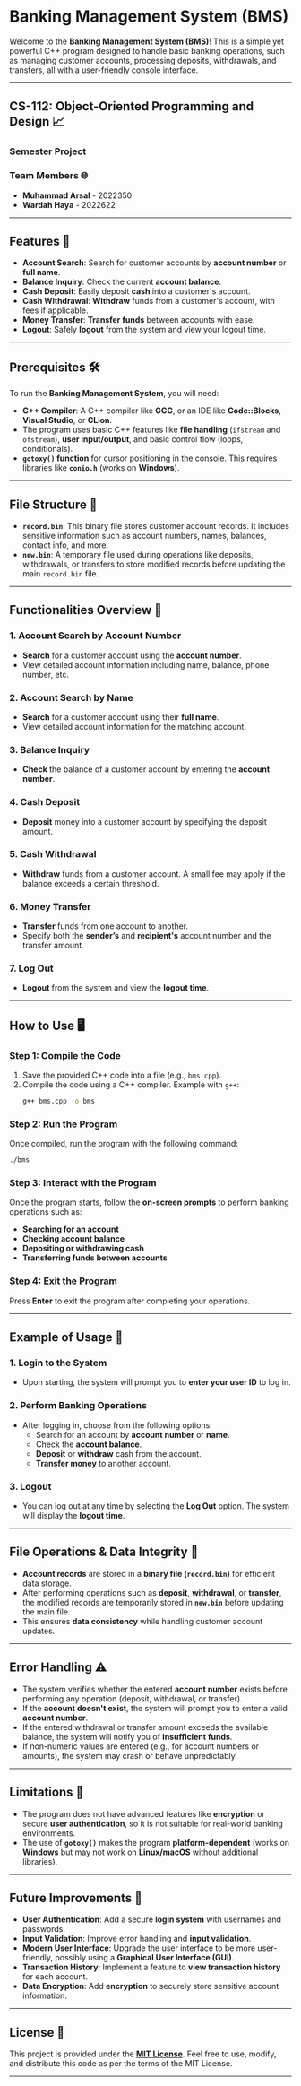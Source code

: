 # **Banking Management System (BMS)**

Welcome to the **Banking Management System (BMS)**! This is a simple yet powerful C++ program designed to handle basic banking operations, such as managing customer accounts, processing deposits, withdrawals, and transfers, all with a user-friendly console interface.

---

## **CS-112: Object-Oriented Programming and Design 📈**
### Semester Project

### Team Members 🌐  
- **Muhammad Arsal** - 2022350  
- **Wardah Haya** - 2022622  

---

## **Features 🚀**

- **Account Search**: Search for customer accounts by **account number** or **full name**.
- **Balance Inquiry**: Check the current **account balance**.
- **Cash Deposit**: Easily deposit **cash** into a customer's account.
- **Cash Withdrawal**: **Withdraw** funds from a customer's account, with fees if applicable.
- **Money Transfer**: **Transfer funds** between accounts with ease.
- **Logout**: Safely **logout** from the system and view your logout time.

---

## **Prerequisites 🛠️**

To run the **Banking Management System**, you will need:

- **C++ Compiler**: A C++ compiler like **GCC**, or an IDE like **Code::Blocks**, **Visual Studio**, or **CLion**.
- The program uses basic C++ features like **file handling** (`ifstream` and `ofstream`), **user input/output**, and basic control flow (loops, conditionals).
- **`gotoxy()` function** for cursor positioning in the console. This requires libraries like **`conio.h`** (works on **Windows**).

---

## **File Structure 📁**

- **`record.bin`**: This binary file stores customer account records. It includes sensitive information such as account numbers, names, balances, contact info, and more.
- **`new.bin`**: A temporary file used during operations like deposits, withdrawals, or transfers to store modified records before updating the main `record.bin` file.

---

## **Functionalities Overview 💼**

### 1. **Account Search by Account Number**
   - **Search** for a customer account using the **account number**.
   - View detailed account information including name, balance, phone number, etc.

### 2. **Account Search by Name**
   - **Search** for a customer account using their **full name**.
   - View detailed account information for the matching account.

### 3. **Balance Inquiry**
   - **Check** the balance of a customer account by entering the **account number**.

### 4. **Cash Deposit**
   - **Deposit** money into a customer account by specifying the deposit amount.

### 5. **Cash Withdrawal**
   - **Withdraw** funds from a customer account. A small fee may apply if the balance exceeds a certain threshold.

### 6. **Money Transfer**
   - **Transfer** funds from one account to another.
   - Specify both the **sender’s** and **recipient's** account number and the transfer amount.

### 7. **Log Out**
   - **Logout** from the system and view the **logout time**.

---

## **How to Use 🖥️**

### Step 1: Compile the Code

1. Save the provided C++ code into a file (e.g., `bms.cpp`).
2. Compile the code using a C++ compiler. Example with `g++`:
   ```bash
   g++ bms.cpp -o bms
   ```

### Step 2: Run the Program

Once compiled, run the program with the following command:
```bash
./bms
```

### Step 3: Interact with the Program

Once the program starts, follow the **on-screen prompts** to perform banking operations such as:
- **Searching for an account**
- **Checking account balance**
- **Depositing or withdrawing cash**
- **Transferring funds between accounts**

### Step 4: Exit the Program

Press **Enter** to exit the program after completing your operations.

---

## **Example of Usage 📝**

### 1. **Login to the System**
   - Upon starting, the system will prompt you to **enter your user ID** to log in.

### 2. **Perform Banking Operations**
   - After logging in, choose from the following options:
     - Search for an account by **account number** or **name**.
     - Check the **account balance**.
     - **Deposit** or **withdraw** cash from the account.
     - **Transfer money** to another account.

### 3. **Logout**
   - You can log out at any time by selecting the **Log Out** option. The system will display the **logout time**.

---

## **File Operations & Data Integrity 💾**

- **Account records** are stored in a **binary file (`record.bin`)** for efficient data storage.
- After performing operations such as **deposit**, **withdrawal**, or **transfer**, the modified records are temporarily stored in **`new.bin`** before updating the main file.
- This ensures **data consistency** while handling customer account updates.

---

## **Error Handling ⚠️**

- The system verifies whether the entered **account number** exists before performing any operation (deposit, withdrawal, or transfer).
- If the **account doesn't exist**, the system will prompt you to enter a valid **account number**.
- If the entered withdrawal or transfer amount exceeds the available balance, the system will notify you of **insufficient funds**.
- If non-numeric values are entered (e.g., for account numbers or amounts), the system may crash or behave unpredictably.

---

## **Limitations 🚧**

- The program does not have advanced features like **encryption** or secure **user authentication**, so it is not suitable for real-world banking environments.
- The use of **`gotoxy()`** makes the program **platform-dependent** (works on **Windows** but may not work on **Linux/macOS** without additional libraries).

---

## **Future Improvements 🔮**

- **User Authentication**: Add a secure **login system** with usernames and passwords.
- **Input Validation**: Improve error handling and **input validation**.
- **Modern User Interface**: Upgrade the user interface to be more user-friendly, possibly using a **Graphical User Interface (GUI)**.
- **Transaction History**: Implement a feature to **view transaction history** for each account.
- **Data Encryption**: Add **encryption** to securely store sensitive account information.

---

## **License 📝**

This project is provided under the **[MIT License](https://opensource.org/licenses/MIT)**. Feel free to use, modify, and distribute this code as per the terms of the MIT License.

---
